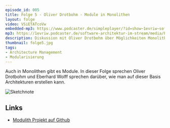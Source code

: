 ```yaml
---
episode_id: 005
title: Folge 5 - Oliver Drotbohm - Module in Monolithen
layout: folge
video: VSiETATcoVw
embedded-mp3: https://www.podcaster.de/simpleplayer/?id=show~1evriw~software-architektur-im-stream~pod-5fa16de56ac36516126658&v=1604514682
mp3: https://1evriw.podcaster.de/software-architektur-im-stream/media/PodcastDrothbohmModulith.mp3
description: Diskussion mit Oliver Drotbohm über Möglichkeiten Monolithen zu modularisieren.
thumbnail: folge5.jpg
tags:
- Architecture Management
- Modularisierung
---
```


Auch in Monolithen gibt es Module. In dieser Folge sprechen Oliver
Drotbohm und Eberhard Wolff sprechen darüber, wie man auf dieser Basis
Architekturen erstellen kann.

![Sketchnote](/sketchnotes/folge5.jpg "Sketchnote")

## Links

* [Modulith Projekt auf Github](https://github.com/odrotbohm/moduliths)
